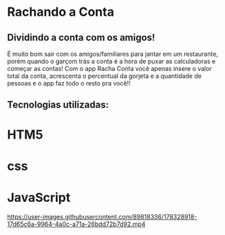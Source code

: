 # Rachando a Conta
## Dividindo a conta com os amigos! 

 É muito bom sair com os amigos/familiares para jantar em um restaurante, porém quando o garçom trás a conta é a hora de puxar as calculadoras e começar as contas! 
 Com o app Racha Conta você apenas insere o valor total da conta, acrescenta o percentual da gorjeta e a quantidade de pessoas e o app faz todo o resto pra você!! 

## Tecnologias utilizadas: 
# HTM5
# css 
# JavaScript

https://user-images.githubusercontent.com/89818336/178328918-17d65c6a-9964-4a0c-a71a-26bdd72b7d92.mp4

